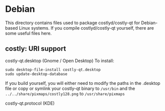 
Debian
====================
This directory contains files used to package costlyd/costly-qt
for Debian-based Linux systems. If you compile costlyd/costly-qt yourself, there are some useful files here.

## costly: URI support ##


costly-qt.desktop  (Gnome / Open Desktop)
To install:

	sudo desktop-file-install costly-qt.desktop
	sudo update-desktop-database

If you build yourself, you will either need to modify the paths in
the .desktop file or copy or symlink your costly-qt binary to `/usr/bin`
and the `../../share/pixmaps/costly128.png` to `/usr/share/pixmaps`

costly-qt.protocol (KDE)

